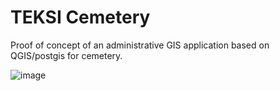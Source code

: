 # TEKSI Cemetery
Proof of concept of an administrative GIS application based on QGIS/postgis for cemetery.

![image](https://github.com/user-attachments/assets/21356c68-9de1-4192-8ae1-5adc6959bc7e)
